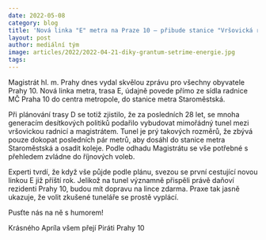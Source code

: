 ```yaml
---
date: 2022-05-08
category: blog
title: 'Nová linka "E" metra na Praze 10 – přibude stanice "Vršovická radnice"'
layout: post
author: mediální tým
image: articles/2022/2022-04-21-diky-grantum-setrime-energie.jpg
tags:
---
```


Magistrát hl. m. Prahy dnes vydal skvělou zprávu pro všechny obyvatele Prahy 10. Nová linka metra, trasa E, údajně povede přímo ze sídla radnice MČ Praha 10 do centra metropole, do stanice metra Staroměstská.

Při plánování trasy D se totiž zjistilo, že za posledních 28 let, se mnoha generacím desítkových politiků podařilo vybudovat mimořádný tunel mezi vršovickou radnicí a magistrátem. Tunel je prý takových rozměrů, že zbývá pouze dokopat posledních pár metrů, aby dosáhl do stanice metra Staroměstská a osadit koleje. Podle odhadu Magistrátu se vše potřebné s přehledem zvládne do říjnových voleb.

Experti tvrdí, že když vše půjde podle plánu, svezou se první cestující novou linkou E již příští rok. Jelikož na tunel významně přispěli právě daňoví rezidenti Prahy 10, budou mít dopravu na lince zdarma. Praxe tak jasně ukazuje, že volit zkušené tuneláře se prostě vyplácí.

Pusťte nás na ně s humorem!

Krásného Apríla všem přejí Piráti Prahy 10
